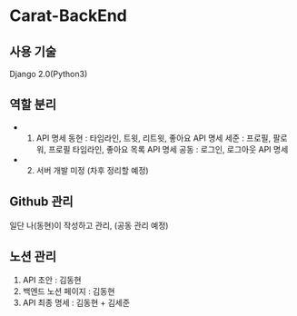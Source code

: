 # Carat-BackEnd

## 사용 기술
Django 2.0(Python3)

## 역할 분리
- 1. API 명세
  동현 : 타임라인, 트윗, 리트윗, 좋아요 API 명세
  세준 : 프로필, 팔로워, 프로필 타임라인, 좋아요 목록 API 명세
  공동 : 로그인, 로그아웃 API 명세
  
- 2. 서버 개발
  미정 (차후 정리할 예정)

## Github 관리
  일단 나(동현)이 작성하고 관리, 
  (공동 관리 예정)
  
## 노션 관리
  1. API 초안 : 김동현
  2. 백엔드 노션 페이지 : 김동현 
  3. API 최종 명세 : 김동현 + 김세준

